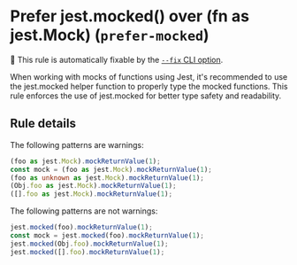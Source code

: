# Prefer jest.mocked() over (fn as jest.Mock) (`prefer-mocked`)

🔧 This rule is automatically fixable by the
[`--fix` CLI option](https://eslint.org/docs/latest/user-guide/command-line-interface#--fix).

<!-- end auto-generated rule header -->

When working with mocks of functions using Jest, it's recommended to use the
jest.mocked helper function to properly type the mocked functions. This rule
enforces the use of jest.mocked for better type safety and readability.

## Rule details

The following patterns are warnings:

```typescript
(foo as jest.Mock).mockReturnValue(1);
const mock = (foo as jest.Mock).mockReturnValue(1);
(foo as unknown as jest.Mock).mockReturnValue(1);
(Obj.foo as jest.Mock).mockReturnValue(1);
([].foo as jest.Mock).mockReturnValue(1);
```

The following patterns are not warnings:

```js
jest.mocked(foo).mockReturnValue(1);
const mock = jest.mocked(foo).mockReturnValue(1);
jest.mocked(Obj.foo).mockReturnValue(1);
jest.mocked([].foo).mockReturnValue(1);
```
